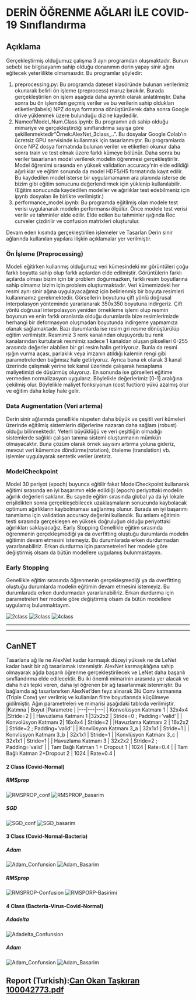 
# DERİN ÖĞRENME AĞLARI İLE COVID-19 Sınıflandırma

## Açıklama

Gerçekleştirmiş olduğumuz çalışma 3 ayrı programdan oluşmaktadır. Bunun sebebi ise bilgisayarım sahip olduğu donanımın derin yapay sinir ağını eğitecek yeterlilikte olmamasıdır. Bu programlar şöyledir: 
1. preprocessing.py: Bu programda dateset klasöründe bulunan verilerimiz okunarak belirli ön işleme (preprocess) maruz bırakılır. Burada gerçekleştirilen ön işlem aşağıda daha ayrıntılı olarak anlatılmıştır. Daha sonra bu ön işlemden geçmiş veriler ve bu verilerin sahip oldukları etiketler(labels) NPZ dosya formatına dönüştürülerek daha sonra Google drive yüklenmek üzere bulunduğu dizine kaydedilir.
2. NameofModel_Num.Class.ipynb: Bu programın adı sahip olduğu mimariye ve gerçekleştirdiği sınıflandırma sayışa göre şekillenmektedir“Örnek:AlexNet_3class_..”. Bu dosyalar Google Colab’ın ücretsiz GPU servisinde kullanmak için tasarlanmıştır. Bu programlarda önce NPZ dosya formatında bulunan veriler ve etiketleri okunur daha sonra train ve test olmak üzere farklı kümeye bölünür. Daha sonra bu veriler tasarlanan model verilerek modelin öğrenmesi gerçekleştirilir. Model öğrenimi sırasında en yüksek validation accuracy’nin elde edildiği ağırlıklar ve eğitim sonunda da model HDF5/H5 formatında kayıt edilir. Bu kaydedilen model isterse bir uygulamamanın ara planında isterse de bizim gibi eğitim sonucunu değerlendirmek için yüklenip kullanılabilir. (Eğitim sonucunda kaydedilen modeller ve ağırlıklar test edebilmeniz için ipynb dosyaları ile birlikte verilmiştir.)
3. performance_model.ipynb: Bu programda eğitilmiş olan modele test verisi uygulanarak modelin performansı ölçülür. Önce modele test verisi verilir ve tahminler elde edilir. Elde edilen bu tahminler ışığında Roc curveler çizdirilir ve confusion matrixleri oluşturulur.

Devam eden kısımda gerçekleştirilen işlemeler ve Tasarlan Derin sinir ağlarında kullanılan yapılara ilişkin açıklamalar yer verilmiştir.


### Ön İşleme (Preprocessing)
Modeli eğitirken kullanmış olduğumuz veri kümesindeki mr görüntüleri çoğu farklı boyutta sahip olup farklı açılardan elde edilmiştir. Görüntülerin farklı açılarda olması bizim için bir problem doğurmazken, farklı resim boyutlarına sahip olmamız bizim için problem oluşturmaktadır. Veri kümemizdeki her resmi aynı sinir ağına uygulayacağımız için belirlenmiş bir boyuta resimleri kullanmamız gerekmektedir. Görsellerin boyutunu çift yönlü doğrusal interpolasyon yönteminde yararlanarak 350x350 boyutuna indirgeriz. Çift yönlü doğrusal interpolasyon yeniden örnekleme işlemi olup resmin boyunun ve enin farklı
oranlarda olduğu durumlarda bize resimlerimizde herhangi bir deformasyon oluşmadan boyutunda indirgeme yapmamıza olanak sağlamaktadır. Bazı durumlarda ise resim gri resme dönüştürülüp eğitim verilmiştir. Resmimiz 3 renk kanalından oluşuyordu bu renk kanalarından kurtularak resmimiz sadece 1 kanaldan oluşan pikselleri 0-255 arasında değerler alabilen bir gri resim halin getiriyoruz. Bunla da resmi ışığın vurma açası, parlaklık veya imzanın atıldığı kalemin rengi gibi parametrelerden bağımsız hale getiriyoruz. Ayrıca buna ek olarak 3 kanal üzerinde çalışmak yerine tek kanal üzerinde çalışarak hesaplama maliyetimizi de düşürmüş oluyoruz.
En sonunda ise görselleri eğitime vermeden normalizasyon uygularız. Böylelikle değerlerimiz [0-1] aralığına çekilmiş olur. Böylelikle maliyet fonksiyonun (cost fuction) yükü azalmış olur ve eğitim daha kolay hale gelir.


### Data Augmentation (Veri artırma)
Derin sinir ağlarında genellikle nispeten daha büyük ve çeşitli veri kümeleri üzerinde eğitilmiş sistemlerin diğerlerine nazaran daha sağlam (robust) olduğu bilinmektedir. Yeterli büyüklüğü ve veri çeşitliğin olmadığı sistemlerde sağlıklı çalışan tanıma sistemi oluşturmanın mümkün olmayacaktır. Buna çözüm olarak örnek sayısını artırma yoluna gideriz, mevcut veri kümemize döndürme(rotation), öteleme (translation) vb. işlemler uygulayarak sentetik veriler üretiriz.


### ModelCheckpoint 
Model 30 periyot (epoch) buyunca eğitilir fakat ModelCheckpoint kullanarak eğitimi sırasında en iyi başarımın elde edildiği (epoch) periyottaki modelin ağırlık değerleri saklanır. Bu sayede eğitim sırasında global ya da iyi lokale erişildikten sonra gerçekleşebilecek uzaklaşmaların sonucunda kaybolacak optimum ağırlıkların kaybolmaması sağlanmış olunur. Burada en iyi başarımı tanımlama için validation accuracy değerini kullandık. Bu anlamı eğitimin testi sırasında gerçekleşen en yüksek doğruluğun olduğu periyottaki ağırlıkları saklayacağız. Early Stopping Genellikle eğitim sırasında öğrenmenin gerçekleşmediği ya da overfitting oluştuğu durumlarda modelin eğitimin devam etmesini istemeyiz. Bu durumlarada erken durdurmadan yararlanabiliriz. Erkan durdurma için parametreleri her modele göre değiştirmiş olsam da bütün modellere uygulamış bulunmaktayım.

### Early Stopping 
Genellikle eğitim sırasında öğrenmenin gerçekleşmediği ya da overfitting oluştuğu durumlarda modelin eğitimin devam etmesini istemeyiz. Bu durumlarada erken durdurmadan yararlanabiliriz. Erkan durdurma için parametreleri her modele göre değiştirmiş olsam da bütün modellere uygulamış bulunmaktayım.


![2class](https://user-images.githubusercontent.com/47722483/88718182-3d918500-d12a-11ea-8961-466fcb8ef0e2.png)
![3class](https://user-images.githubusercontent.com/47722483/88718184-3e2a1b80-d12a-11ea-992c-5e494e326b5f.png)
![4class](https://user-images.githubusercontent.com/47722483/88718185-3e2a1b80-d12a-11ea-9e91-a5c33ba92668.png)

-----------------------
---------------------
## CanNET
Tasarlana ağ ile ne AlexNet kadar karmaşık düzeyi yüksek ne de LeNet kadar basit bir ağ tasarlamak istenmiştir. AlexNet karmaşıklığına sahip olmayarak ağda başarılı öğrenme gerçekleştirilecek ve LeNet daha başarılı sınıflandırma elde edilecektir. Bu iki önemli mimarinin arasında yer alacak ve daha hızlı tepki veren, daha iyi öğrenen bir ağ tasarlanmak istenmiştir. Bu bağlamda ağ tasarlanırken AlexNet’den feyz alınarak 3lü Conv katmanına (Triple Conv) yer verilmiş ve kullanılan filtre boyutlarında küçülmeye gidilmiştir. Ağın parametreleri ve mimarisi aşağıdaki tabloda verilmiştir.
|Katmna   | Boyut   |Parametre   |
|---|---|---|
| Konvolüsyon Katmanı 1  | 32x4x4  |Stride=2   |
| Havuzlama Katmanı 1  |32x2x2   | Stride=0 ; Padding=’valid’  |
| Konvolüsyon Katmanı 2| 16x4x4  | Stride=2  |
|Havuzlama Katmanı 2   |  16x2x2 |  Stride=2 ; Padding=’valid’ |
|  Konvlüsyon Katmanı 3_a |  32x1x1 |  Stride=1 |
| Konvlüsyon Katmanı 3_b  |  32x1x1 | Stride=1  |
|Konvlüsyon Katmanı 3_c   | 32x1x1  | Stride=1  |
|  Havuzlama Katmanı 3 |  32x2x2 |  Stride=2 ; Padding=’valid’ |
| Tam Bağlı Katman 1 + Dropout 1  | 1024  | Rate=0.4  |
|  Tam Bağlı Katman 2+Dropout 2 | 1024  | Rate=0.4  |


#### 2 Class (Covid-Normal)
##### RMSprop

![RMSPROP_conf](https://user-images.githubusercontent.com/47722483/88717854-d5db3a00-d129-11ea-93e2-6a5df98f4f54.PNG)
![RMSPROP_basarim](https://user-images.githubusercontent.com/47722483/88717853-d542a380-d129-11ea-9c5d-afa602868f52.PNG)

##### SGD

![SGD_conf](https://user-images.githubusercontent.com/47722483/88717884-e095cf00-d129-11ea-9057-2610b132b9b9.PNG)
![SGD_basarim](https://user-images.githubusercontent.com/47722483/88717881-df64a200-d129-11ea-997f-2407e353e12c.PNG)


#### 3 Class (Covid-Normal-Bacteria)
##### Adam
![Adam_Confunsion](https://user-images.githubusercontent.com/47722483/88717730-a5939b80-d129-11ea-8c9e-411685190baa.PNG)
![Adam_Basarim](https://user-images.githubusercontent.com/47722483/88717735-a88e8c00-d129-11ea-9f86-f39c2a6809a6.PNG)

##### RMSprop
![RMSPROP-Confusion](https://user-images.githubusercontent.com/47722483/88717764-b512e480-d129-11ea-901c-0280db8779af.PNG)
![RMSPORP-Basirimi](https://user-images.githubusercontent.com/47722483/88717762-b47a4e00-d129-11ea-80cf-87a823fbcbd8.PNG)


#### 4 Class (Bacteria-Virus-Covid-Normal)

##### Adadelta
![Adadelta_Confunsion](https://user-images.githubusercontent.com/47722483/88717523-551c3e00-d129-11ea-8a1c-8cd4ab41bd39.PNG)

##### Adam
![Adam_Confunsion](https://user-images.githubusercontent.com/47722483/88717632-7d0ba180-d129-11ea-95f5-1bff999bdf56.PNG)
![Adam_Basarim](https://user-images.githubusercontent.com/47722483/88717655-85fc7300-d129-11ea-94f6-7f165ecbe75b.PNG)




## Report (Turkish):[Can Okan Taşkıran 100042773.pdf](https://github.com/can-ok/BIL458_Bioinformatic/files/4991029/Can.Okan.Taskiran.100042773.pdf)



